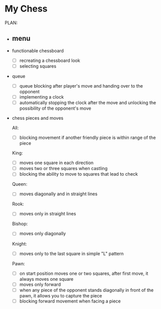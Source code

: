 # My Chess

PLAN:

* menu
    - 

* functionable chessboard 
    - [ ] recreating a chessboard look
    - [ ] selecting squares

* queue
    - [ ] queue blocking after player's move and handing over to the opponent
    - [ ] implementing a clock
    - [ ] automatically stopping the clock after the move and unlocking the possibility of the opponent's move

* chess pieces and moves

    All:
    - [ ] blocking movement if another friendly piece is within range of the piece

    King:
    - [ ] moves one square in each direction
    - [ ] moves two or three squares when castling
    - [ ] blocking the ability to move to squares that lead to check

    Queen:
    - [ ] moves diagonally and in straight lines
    
    Rook:
    - [ ] moves only in straight lines

    Bishop:
    - [ ] moves only diagonally

    Knight:
    - [ ] moves only to the last square in simple "L" pattern

    Pawn:
    - [ ] on start position moves one or two squares, after first move, it always moves one square
    - [ ] moves only forward
    - [ ] when any piece of the opponent stands diagonally in front of the pawn, it allows you to capture the piece
    - [ ] blocking forward movement when facing a piece

